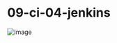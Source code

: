 # 09-ci-04-jenkins
![image](https://github.com/user-attachments/assets/0c7c2398-863a-45e5-841f-3d0978a08fa7)

